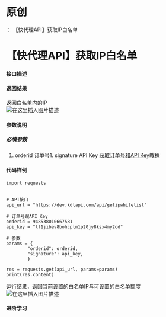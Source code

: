 # 原创
：  【快代理API】获取IP白名单

# 【快代理API】获取IP白名单

#### 接口描述

#### 返回结果

返回白名单内的IP<br/> <img alt="在这里插入图片描述" src="https://i-blog.csdnimg.cn/blog_migrate/e124eae61e58ddf494b697dad325a371.png"/>

#### 参数说明

##### 必填参数
1. orderid 订单号1. signature API Key
[获取订单号和API Key教程](https://blog.csdn.net/kdl_csdn/article/details/105160723)

#### 代码样例

```
import requests


# API接口
api_url = "https://dev.kdlapi.com/api/getipwhitelist"

# 订单号跟API Key
orderid = 948538010667581
api_key = "ll1jibev8bohcplm1p20jy8ksx4my2od"

# 参数
params = {
        "orderid": orderid,
        "signature": api_key,
        }

res = requests.get(api_url, params=params)
print(res.content)

```

运行结果，返回当前设置的白名单IP与可设置的白名单额度<br/> <img alt="在这里插入图片描述" src="https://i-blog.csdnimg.cn/blog_migrate/2511f2113355f555aad71319391b54b6.png"/>

#### 进阶学习
